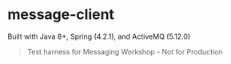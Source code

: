 message-client
=======================

Built with Java 8+, Spring (4.2.1), and ActiveMQ (5.12.0)

>Test harness for Messaging Workshop - Not for Production